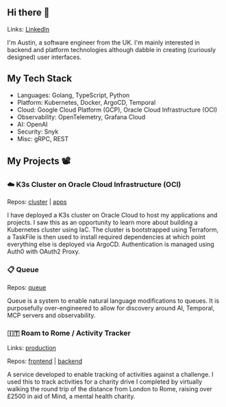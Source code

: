 ## Hi there 👋

Links: [LinkedIn](https://www.linkedin.com/in/austin-bayley/)

I'm Austin, a software engineer from the UK. I'm mainly interested in backend and platform technologies although dabble in creating (curiously designed) user interfaces.

## My Tech Stack

- Languages: Golang, TypeScript, Python
- Platform: Kubernetes, Docker, ArgoCD, Temporal
- Cloud: Google Cloud Platform (GCP), Oracle Cloud Infrastructure (OCI)
- Observability: OpenTelemetry, Grafana Cloud
- AI: OpenAI
- Security: Snyk
- Misc: gRPC, REST

## My Projects 📽️

### ☁️ K3s Cluster on Oracle Cloud Infrastructure (OCI) 
Repos: [cluster](https://github.com/abayleypublic/cluster) | [apps](https://github.com/abayleypublic/apps)

I have deployed a K3s cluster on Oracle Cloud to host my applications and projects. I saw this as an opportunity to learn more about building a Kubernetes cluster using IaC. The cluster is bootstrapped using Terraform, a TaskFile is then used to install required dependencies at which point everything else is deployed via ArgoCD. Authentication is managed using Auth0 with OAuth2 Proxy.

### 📋 Queue
Repos: [queue](https://github.com/abayleypublic/queue)

Queue is a system to enable natural language modifications to queues. It is purposefully over-engineered to allow for discovery around AI, Temporal, MCP servers and observability.

### 🇮🇹 Roam to Rome / Activity Tracker
Links: [production](https://roam.austinbayley.co.uk)

Repos: [frontend](https://github.com/abayleypublic/activity_tracker_charity) | [backend](https://github.com/abayleypublic/activity_tracker_api)

A service developed to enable tracking of activities against a challenge. I used this to track activities for a charity drive I completed by virtually walking the round trip of the distance from London to Rome, raising over £2500 in aid of Mind, a mental health charity.
